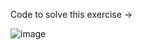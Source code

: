 Code to solve this exercise -> 

![image](https://user-images.githubusercontent.com/34574051/160481854-614a9194-a900-439e-be80-d9be8749bea9.png)
